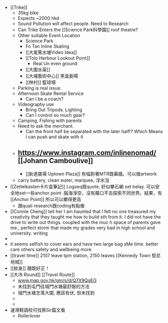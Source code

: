- [[Trike]]
	- 35kg bike
	- Expects ~2000 hkd
	- Sound Pollution will affect people. Need to Research
	- Can Trike Enters the [[Science Park科學園]] roof theatre?
	- Other suitable Event Location
		- Science Park
		- Fo Tan Inline Skating
		- [[大尾篤水塘Video Idea]]
		- [[Tolo Harbour Lookout Point]]
			- Real Un even ground
		- [[大圍水渠]]
		- [[大埔藝術中心]] 黑盒劇場
		- [[林村]] 籃球場
	- Parking is real issue.
	- Afternoon Skate Rental Service
		- Can I be a coach?
	- Videography use
		- Bring Out Tripods. Lighting
		- Can I control so much gear?
	- Camping, Fishing with parents
	- Need to ask the merchant.
		- Can the front half be separated with the later half!? Which Means I can push and skate with it
	- https://www.instagram.com/inlinenomad/  [[Johann Camboulive]]
		-
		- [[新達廣場 Uptown Plaza]] 有幅對著MTR既幕牆。可以做artwork
	- carry battery, clean water, marquee, 浮水泡
- [[Zettelkasten卡片盒筆記]] Logseq既quote, 好似攀石網 set belay. 可以安全地set一些anchor point .腦海淨空，沒有藉口不去探索不同世界。結果，有 [[Anchor Point]] 所以可以攀得更高
	- 跟quali research既coding有點像
- [[Connie Cheng]] tell her I am haunted that I felt no one treasured my creativity that they taught me how to build sth from it. I did not have the drive to write out things. coupled with the muc h space of parents gave me., perfect storm that made my grades very bad in high school and university. writing
-
- it seems selfish to cover ears and have two large bag sMe time. better care others safety and wellbeing more
- [[travel time]] 2107 leave tpm station, 2150 leaves [[Kennedy Town 堅尼地城]]
- [[紋身]] 靚既好正！
- [[大冷 Round]] [[Travel Route]]
	- www.map.gov.hk/gm/s/d/Q7X9QgEG
	- 未找到屯門往城門水塘最舒服的方法
	- 城門水塘怎落大圍,   應該有伏, 但未找到
	-
	-
- 速滑鞋調校可找蔡Sir篇文看
	- Rollerlover